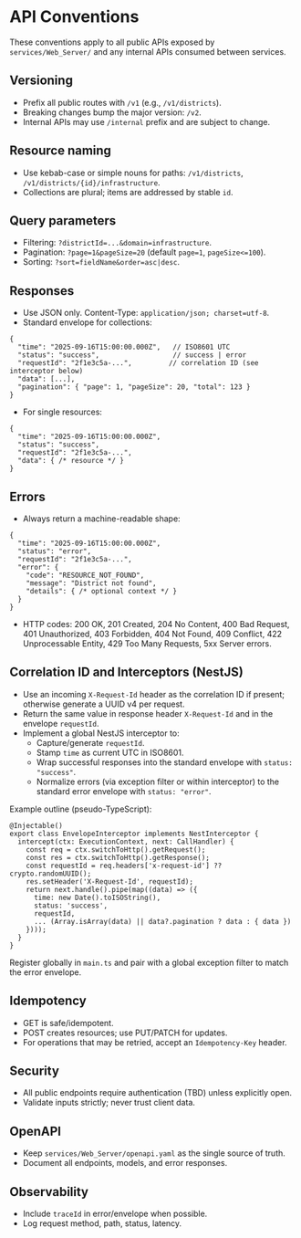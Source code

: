 # API Conventions

These conventions apply to all public APIs exposed by `services/Web_Server/` and any internal APIs consumed between services.

## Versioning
- Prefix all public routes with `/v1` (e.g., `/v1/districts`).
- Breaking changes bump the major version: `/v2`.
- Internal APIs may use `/internal` prefix and are subject to change.

## Resource naming
- Use kebab-case or simple nouns for paths: `/v1/districts`, `/v1/districts/{id}/infrastructure`.
- Collections are plural; items are addressed by stable `id`.

## Query parameters
- Filtering: `?districtId=...&domain=infrastructure`.
- Pagination: `?page=1&pageSize=20` (default `page=1`, `pageSize<=100`).
- Sorting: `?sort=fieldName&order=asc|desc`.

## Responses
- Use JSON only. Content-Type: `application/json; charset=utf-8`.
- Standard envelope for collections:
```
{
  "time": "2025-09-16T15:00:00.000Z",   // ISO8601 UTC
  "status": "success",                  // success | error
  "requestId": "2f1e3c5a-...",         // correlation ID (see interceptor below)
  "data": [...],
  "pagination": { "page": 1, "pageSize": 20, "total": 123 }
}
```
- For single resources:
```
{
  "time": "2025-09-16T15:00:00.000Z",
  "status": "success",
  "requestId": "2f1e3c5a-...",
  "data": { /* resource */ }
}
```

## Errors
- Always return a machine-readable shape:
```
{
  "time": "2025-09-16T15:00:00.000Z",
  "status": "error",
  "requestId": "2f1e3c5a-...",
  "error": {
    "code": "RESOURCE_NOT_FOUND",
    "message": "District not found",
    "details": { /* optional context */ }
  }
}
```
- HTTP codes: 200 OK, 201 Created, 204 No Content, 400 Bad Request, 401 Unauthorized, 403 Forbidden, 404 Not Found, 409 Conflict, 422 Unprocessable Entity, 429 Too Many Requests, 5xx Server errors.

## Correlation ID and Interceptors (NestJS)
- Use an incoming `X-Request-Id` header as the correlation ID if present; otherwise generate a UUID v4 per request.
- Return the same value in response header `X-Request-Id` and in the envelope `requestId`.
- Implement a global NestJS interceptor to:
  - Capture/generate `requestId`.
  - Stamp `time` as current UTC in ISO8601.
  - Wrap successful responses into the standard envelope with `status: "success"`.
  - Normalize errors (via exception filter or within interceptor) to the standard error envelope with `status: "error"`.

Example outline (pseudo-TypeScript):
```
@Injectable()
export class EnvelopeInterceptor implements NestInterceptor {
  intercept(ctx: ExecutionContext, next: CallHandler) {
    const req = ctx.switchToHttp().getRequest();
    const res = ctx.switchToHttp().getResponse();
    const requestId = req.headers['x-request-id'] ?? crypto.randomUUID();
    res.setHeader('X-Request-Id', requestId);
    return next.handle().pipe(map((data) => ({
      time: new Date().toISOString(),
      status: 'success',
      requestId,
      ... (Array.isArray(data) || data?.pagination ? data : { data })
    })));
  }
}
```
Register globally in `main.ts` and pair with a global exception filter to match the error envelope.

## Idempotency
- GET is safe/idempotent.
- POST creates resources; use PUT/PATCH for updates.
- For operations that may be retried, accept an `Idempotency-Key` header.

## Security
- All public endpoints require authentication (TBD) unless explicitly open.
- Validate inputs strictly; never trust client data.

## OpenAPI
- Keep `services/Web_Server/openapi.yaml` as the single source of truth.
- Document all endpoints, models, and error responses.

## Observability
- Include `traceId` in error/envelope when possible.
- Log request method, path, status, latency.

